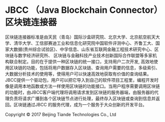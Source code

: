 # JBCC （Java Blockchain Connector）区块链连接器
区块链连接器标准是由天民（青岛）国际沙盒研究院、北京大学、北京航空航天大学、清华大学、工信部赛迪工业和信息化研究院中国软件评测中心、齐鲁工大、国家大数据(贵州综合试验区)、中孚信息、山东省互联网金融工程技术研究中心、区块链与数字经济研究所、 区块链与金融科技产业技术创新国际合作联盟等多家机构联合制定。目的在于提供一种区块链的统一接口，支持用户二次开发, 高效地使用区块链的功能，包括将用户数据存入区块链、查询用户需要的信息，多级索引、大数据分析技术的使用等，使得用户可以快速高效地获取有价值的查询结果。JBCC提供一个驱动包，用户可以把它导入到自己的软件项目工程里，编程开发时像是调用本地函数或方法一样使用区块链的功能接口。当用户程序需要调用区块链的功能时，由JBCC客户端代理将调用请求发到区块链的服务器端，由服务器的代理负责将请求广播到各个区块链节点进行处理，最终存入区块链或查询到信息并返回。区块链通过JBCC 的服务代理，成为一个服务于大众创新的开发平台。



Copyright © 2017 Beijing Tiande Technologies Co., Ltd
